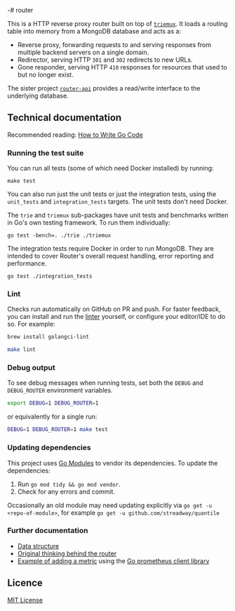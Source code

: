 -# router

This is a HTTP reverse proxy router built on top of [`triemux`][tm]. It
loads a routing table into memory from a MongoDB database and acts as a:

- Reverse proxy, forwarding requests to and serving responses from multiple
  backend servers on a single domain.
- Redirector, serving HTTP `301` and `302` redirects to new URLs.
- Gone responder, serving HTTP `410` responses for resources that used to
  but no longer exist.

The sister project [`router-api`][router-api] provides a read/write
interface to the underlying database.

[tm]: https://github.com/alphagov/router/tree/master/triemux
[router-api]: https://github.com/alphagov/router-api

## Technical documentation

Recommended reading: [How to Write Go Code](https://golang.org/doc/code.html)

### Running the test suite

You can run all tests (some of which need Docker installed) by running:

```
make test
```

You can also run just the unit tests or just the integration tests, using the
`unit_tests` and `integration_tests` targets. The unit tests don't need Docker.

The `trie` and `triemux` sub-packages have unit tests and benchmarks written
in Go's own testing framework. To run them individually:

```
go test -bench=. ./trie ./triemux
```

The integration tests require Docker in order to run MongoDB. They are intended
to cover Router's overall request handling, error reporting and performance.

```
go test ./integration_tests
```

### Lint

Checks run automatically on GitHub on PR and push. For faster feedback, you can
install and run the [linter](https://golangci-lint.run/) yourself, or configure
your editor/IDE to do so. For example:

```sh
brew install golangci-lint
```

```sh
make lint
```

### Debug output

To see debug messages when running tests, set both the `DEBUG` and
`DEBUG_ROUTER` environment variables.

```sh
export DEBUG=1 DEBUG_ROUTER=1
```

or equivalently for a single run:

```sh
DEBUG=1 DEBUG_ROUTER=1 make test
```

### Updating dependencies

This project uses [Go Modules](https://github.com/golang/go/wiki/Modules) to vendor its dependencies. To update the dependencies:

1. Run `go mod tidy && go mod vendor`.
1. Check for any errors and commit.

Occasionally an old module may need updating explicitly via `go get -u
<repo-of-module>`, for example `go get -u github.com/streadway/quantile`


### Further documentation

- [Data structure](docs/data-structure.md)
- [Original thinking behind the router](https://gdstechnology.blog.gov.uk/2013/12/05/building-a-new-router-for-gov-uk)
- [Example of adding a metric](https://github.com/alphagov/router/commit/b443d3d) using the [Go prometheus client library](https://godoc.org/github.com/dnesting/client_golang/prometheus)

## Licence

[MIT License](LICENCE)
